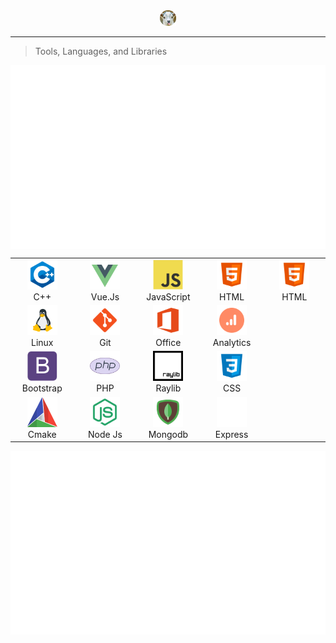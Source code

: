 <div align="center">
<img src="resources/goat.png" width="5%"/>
<hr>
</div>

> Tools, Languages, and Libraries

<img src="https://raw.githubusercontent.com/Puwya/ReadmePanel/master/generated/overview.svg#gh-dark-mode-only" alt="Puwya Stats" align="right" />

<div style="margin-top: 3px">
  <table align="left">
    <tr>
      <td align="center" width="90">
          <a href="https://en.cppreference.com/w/"><img src="resources/cpp.png" width="48" height="48" alt="C++" /></a>
        <br>C++
      </td>
      <td align="center" width="90">
        <a href="https://vuejs.org/guide/introduction.html"><img src="resources/vue.png" width="48" height="48" alt="Vue.Js" /></a>
        <br>Vue.Js
      </td>    
      <td align="center" width="90">
          <a href="https://developer.mozilla.org/en-US/docs/Web/JavaScript"><img src="resources/javascript-original.svg" width="48" height="48" alt="JavaScript" /></a>
        <br>JavaScript
      </td>
      <td align="center" width="90">
        <a href="https://developer.mozilla.org/en-US/docs/Web/HTML"><img src="resources/html.png" width="48" height="48" alt="HTML" /></a>
        <br>HTML
      </td>
      <td align="center" width="90">
        <a href="https://developer.mozilla.org/en-US/docs/Web/HTML"><img src="resources/html.png" width="48" height="48" alt="HTML" /></a>
        <br>HTML
      </td>
    </tr>
    <tr>
      <td align="center" width="90">
          <img src="resources/linux.png" width="48" height="48" alt="Linux" />
        <br>Linux
      </td>
      <td align="center" width="90">
          <img src="resources/git.png" width="48" height="48" alt="Git" />
        <br>Git
      </td>    
      <td align="center" width="90">
          <img src="resources/office.png" width="48" height="48" alt="Office" />
        <br>Office
      </td>
      <td align="center" width="90">
          <img src="resources/analytics.png" width="48" height="48" alt="Analytics" />
        <br>Analytics
      </td>
    </tr>
    <tr>
      <td align="center" width="90">
          <a href="https://getbootstrap.com/docs/5.2/getting-started/introduction/"><img src="resources/bootstrap-plain.svg" width="48" height="48" alt="Bootstrap" /></a>
        <br>Bootstrap
      </td>
      <td align="center" width="90">
        <a href="https://devdocs.io/php/"><img src="resources/PHP.png" width="48" height="48" alt="PHP" /></a>
        <br>PHP
      </td>  
      <td align="center" width="90">
          <a href="https://www.raylib.com/"><img src="resources/raylib.png" width="48" height="48" alt="Raylib" /></a>
        <br>Raylib
      </td>
      <td align="center" width="90">
          <img src="resources/css.png" width="48" height="48" alt="CSS" />
        <br>CSS
      </td>        
    </tr>
    <tr>
        <td align="center" width="90">
          <img src="resources/cmake.png" width="48" height="48" alt="Cmake" />
        <br>Cmake
      </td>
          <td align="center" width="90">
          <img src="resources/nodejs.png" width="48" height="48" alt="Node js" />
        <br>Node Js
      </td>
          <td align="center" width="90">
          <img src="resources/mongodb.png" width="48" height="48" alt="Mongodb" />
        <br>Mongodb
      </td>        
        </td>
          <td align="center" width="90">
          <img src="resources/expressjs.png" width="48" height="48" alt="expressjs" />
        <br>Express
      </td>        
    </tr>
  </table>
  <img align="right" src="https://raw.githubusercontent.com/Puwya/ReadmePanel/master/generated/languages.svg#gh-dark-mode-only" alt="Puwya Languages"/>
</div>
